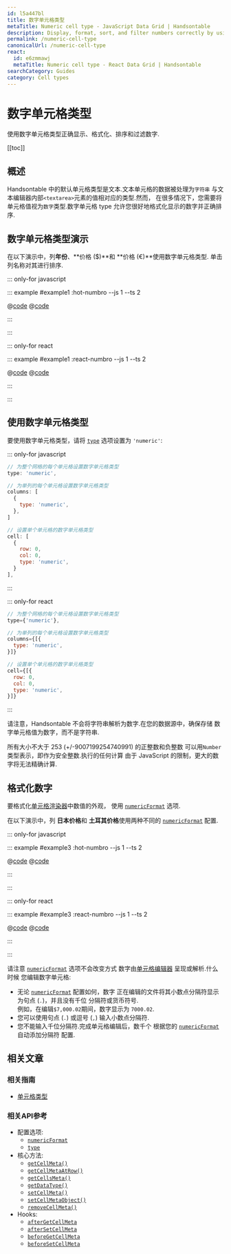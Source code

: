 ```yaml
---
id: l5a447bl
title: 数字单元格类型
metaTitle: Numeric cell type - JavaScript Data Grid | Handsontable
description: Display, format, sort, and filter numbers correctly by using the numeric cell type.
permalink: /numeric-cell-type
canonicalUrl: /numeric-cell-type
react:
  id: e6zmmawj
  metaTitle: Numeric cell type - React Data Grid | Handsontable
searchCategory: Guides
category: Cell types
---
```


# 数字单元格类型

使用数字单元格类型正确显示、格式化、排序和过滤数字.

[[toc]]

## 概述

Handsontable 中的默认单元格类型是文本.文本单元格的数据被处理为`字符串`
与文本编辑器内部`<textarea>`元素的值相对应的类型.然而，
在很多情况下，您需要将单元格值视为`数字`类型.数字单元格
type 允许您很好地格式化显示的数字并正确排序.

## 数字单元格类型演示

在以下演示中，列**年份**、**价格 ($)**和 **价格 (€)**使用数字单元格类型.
单击列名称对其进行排序.

::: only-for javascript

::: example #example1 :hot-numbro --js 1 --ts 2

@[code](@/content/guides/cell-types/numeric-cell-type/javascript/example1.js)
@[code](@/content/guides/cell-types/numeric-cell-type/javascript/example1.ts)

:::

:::

::: only-for react

::: example #example1 :react-numbro --js 1 --ts 2

@[code](@/content/guides/cell-types/numeric-cell-type/react/example1.jsx)
@[code](@/content/guides/cell-types/numeric-cell-type/react/example1.tsx)

:::

:::

## 使用数字单元格类型

要使用数字单元格类型，请将 [`type`](@/api/options.md#type) 选项设置为 `'numeric'`:

::: only-for javascript

```js
// 为整个网格的每个单元格设置数字单元格类型
type: 'numeric',

// 为单列的每个单元格设置数字单元格类型
columns: [
  {
    type: 'numeric',
  },
]

// 设置单个单元格的数字单元格类型
cell: [
  {
    row: 0,
    col: 0,
    type: 'numeric',
  }
],
```

:::

::: only-for react

```jsx
// 为整个网格的每个单元格设置数字单元格类型
type={'numeric'},

// 为单列的每个单元格设置数字单元格类型
columns={[{
  type: 'numeric',
}]}

// 设置单个单元格的数字单元格类型
cell={[{
  row: 0,
  col: 0,
  type: 'numeric',
}]}
```

:::

请注意，Handsontable 不会将字符串解析为数字.在您的数据源中，确保存储
数字单元格值为数字，而不是字符串.

所有大小不大于 253 (+/-9007199254740991) 的正整数和负整数
可以用`Number`类型表示，即作为安全整数.执行的任何计算
由于 JavaScript 的限制，更大的数字将无法精确计算.

## 格式化数字

要格式化[单元格渲染器](@/guides/cell-functions/cell-renderer/cell-renderer.md)中数值的外观，
使用 [`numericFormat`](@/api/options.md#numericformat) 选项.

在以下演示中，列 **日本价格**和 **土耳其价格**使用两种不同的
[`numericFormat`](@/api/options.md#numericformat) 配置.

::: only-for javascript

::: example #example3 :hot-numbro --js 1 --ts 2

@[code](@/content/guides/cell-types/numeric-cell-type/javascript/example3.js)
@[code](@/content/guides/cell-types/numeric-cell-type/javascript/example3.ts)

:::

:::

::: only-for react

::: example #example3 :react-numbro --js 1 --ts 2

@[code](@/content/guides/cell-types/numeric-cell-type/react/example3.jsx)
@[code](@/content/guides/cell-types/numeric-cell-type/react/example3.tsx)

:::

:::

请注意 [`numericFormat`](@/api/options.md#numericformat) 选项不会改变方式
数字由[单元格编辑器](@/guides/cell-functions/cell-editor/cell-editor.md) 呈现或解析.什么时候
您编辑数字单元格:

- 无论 [`numericFormat`](@/api/options.md#numericformat) 配置如何，数字
  正在编辑的文件将其小数点分隔符显示为句点 (`.`)，并且没有千位
分隔符或货币符号.<br>例如，在编辑`$7,000.02`期间，数字显示为
  `7000.02`.
- 您可以使用句点 (`.`) 或逗号 (`,`) 输入小数点分隔符.
- 您不能输入千位分隔符.完成单元格编辑后，数千个
  根据您的 [`numericFormat`](@/api/options.md#numericformat) 自动添加分隔符
  配置.

## 相关文章

### 相关指南

- [单元格类型](@/guides/cell-types/cell-type/cell-type.md)

### 相关API参考

- 配置选项:
  - [`numericFormat`](@/api/options.md#numericformat)
  - [`type`](@/api/options.md#type)
- 核心方法:
  - [`getCellMeta()`](@/api/core.md#getcellmeta)
  - [`getCellMetaAtRow()`](@/api/core.md#getcellmetaatrow)
  - [`getCellsMeta()`](@/api/core.md#getcellsmeta)
  - [`getDataType()`](@/api/core.md#getdatatype)
  - [`setCellMeta()`](@/api/core.md#setcellmeta)
  - [`setCellMetaObject()`](@/api/core.md#setcellmetaobject)
  - [`removeCellMeta()`](@/api/core.md#removecellmeta)
- Hooks:
  - [`afterGetCellMeta`](@/api/hooks.md#aftergetcellmeta)
  - [`afterSetCellMeta`](@/api/hooks.md#aftersetcellmeta)
  - [`beforeGetCellMeta`](@/api/hooks.md#beforegetcellmeta)
  - [`beforeSetCellMeta`](@/api/hooks.md#beforesetcellmeta)
